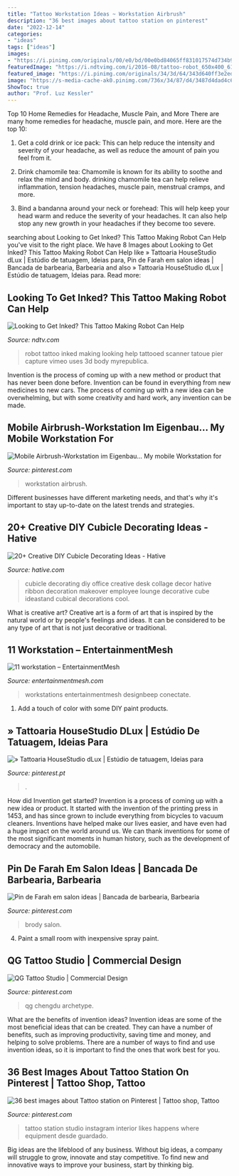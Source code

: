 ```yaml
---
title: "Tattoo Workstation Ideas ~ Workstation Airbrush"
description: "36 best images about tattoo station on pinterest"
date: "2022-12-14"
categories:
- "ideas"
tags: ["ideas"]
images:
- "https://i.pinimg.com/originals/00/e0/bd/00e0bd84065ff831017574d734b948ab.jpg"
featuredImage: "https://i.ndtvimg.com/i/2016-08/tattoo-robot_650x400_61470661566.jpg"
featured_image: "https://i.pinimg.com/originals/34/3d/64/343d640ff3e2edf5e504bc51bf313f13.jpg"
image: "https://s-media-cache-ak0.pinimg.com/736x/34/87/d4/3487d4dad4c61ad3025b365d503ca9f8.jpg"
ShowToc: true
author: "Prof. Luz Kessler"
---
```



Top 10 Home Remedies for Headache, Muscle Pain, and More
There are many home remedies for headache, muscle pain, and more. Here are the top 10:
1. Get a cold drink or ice pack: This can help reduce the intensity and severity of your headache, as well as reduce the amount of pain you feel from it.

2. Drink chamomile tea: Chamomile is known for its ability to soothe and relax the mind and body. drinking chamomile tea can help relieve inflammation, tension headaches, muscle pain, menstrual cramps, and more.

3. Bind a bandanna around your neck or forehead: This will help keep your head warm and reduce the severity of your headaches. It can also help stop any new growth in your headaches if they become too severe.


	

		
searching about Looking to Get Inked? This Tattoo Making Robot Can Help you've visit to the right place. We have 8 Images about Looking to Get Inked? This Tattoo Making Robot Can Help like » Tattoaria HouseStudio dLux | Estúdio de tatuagem, Ideias para, Pin de Farah em salon ideas | Bancada de barbearia, Barbearia and also » Tattoaria HouseStudio dLux | Estúdio de tatuagem, Ideias para. Read more:
		
    
## Looking To Get Inked? This Tattoo Making Robot Can Help

<img loading=lazy src="https://i.ndtvimg.com/i/2016-08/tattoo-robot_650x400_61470661566.jpg" onerror="this.onerror=null;this.src='https://tse1.mm.bing.net/th?id=OIP.Ud86gJscVR9OOOOUCnRMWgHaEj&amp;pid=15.1';" alt="Looking to Get Inked? This Tattoo Making Robot Can Help">

_Source: ndtv.com_

>robot tattoo inked making looking help tattooed scanner tatoue pier capture vimeo uses 3d body myrepublica. 

	

Invention is the process of coming up with a new method or product that has never been done before. Invention can be found in everything from new medicines to new cars. The process of coming up with a new idea can be overwhelming, but with some creativity and hard work, any invention can be made.

    
## Mobile Airbrush-Workstation Im Eigenbau... My Mobile Workstation For

<img loading=lazy src="https://s-media-cache-ak0.pinimg.com/600x315/46/ac/a9/46aca9004253e23a25655713d2892630.jpg" onerror="this.onerror=null;this.src='https://tse2.mm.bing.net/th?id=OIP.HyAUrzoJReEGhcFhd0YHQQHaD4&amp;pid=15.1';" alt="Mobile Airbrush-Workstation im Eigenbau... My mobile Workstation for">

_Source: pinterest.com_

>workstation airbrush. 

	

Different businesses have different marketing needs, and that's why it's important to stay up-to-date on the latest trends and strategies.

    
## 20+ Creative DIY Cubicle Decorating Ideas - Hative

<img loading=lazy src="https://hative.com/wp-content/uploads/2014/06/cubicle-decorating-ideas/1-cubicle-decorating-ideas.jpg" onerror="this.onerror=null;this.src='https://tse3.mm.bing.net/th?id=OIP.OtpHt954KraNY7WbRME4bwHaFh&amp;pid=15.1';" alt="20+ Creative DIY Cubicle Decorating Ideas - Hative">

_Source: hative.com_

>cubicle decorating diy office creative desk collage decor hative ribbon decoration makeover employee lounge decorative cube ideastand cubical decorations cool. 

	

What is creative art?
Creative art is a form of art that is inspired by the natural world or by people's feelings and ideas. It can be considered to be any type of art that is not just decorative or traditional.

    
## 11 Workstation – EntertainmentMesh

<img loading=lazy src="https://www.entertainmentmesh.com/wp-content/uploads/2012/06/11-workstation.jpg" onerror="this.onerror=null;this.src='https://tse4.mm.bing.net/th?id=OIP.QHK1GrIWYtirCQC19zJ55AHaE8&amp;pid=15.1';" alt="11 workstation – EntertainmentMesh">

_Source: entertainmentmesh.com_

>workstations entertainmentmesh designbeep conectate. 

	

1. Add a touch of color with some DIY paint products.

    
## » Tattoaria HouseStudio DLux | Estúdio De Tatuagem, Ideias Para

<img loading=lazy src="https://i.pinimg.com/originals/21/b9/0b/21b90b73e12bcd5b5e557ba11b46aef0.jpg" onerror="this.onerror=null;this.src='https://tse4.mm.bing.net/th?id=OIP.vwIBi628u09mDN1M07sNjQHaE8&amp;pid=15.1';" alt="» Tattoaria HouseStudio dLux | Estúdio de tatuagem, Ideias para">

_Source: pinterest.pt_

>. 

	

How did Invention get started?
Invention is a process of coming up with a new idea or product. It started with the invention of the printing press in 1453, and has since grown to include everything from bicycles to vacuum cleaners. Inventions have helped make our lives easier, and have even had a huge impact on the world around us. We can thank inventions for some of the most significant moments in human history, such as the development of democracy and the automobile.

    
## Pin De Farah Em Salon Ideas | Bancada De Barbearia, Barbearia

<img loading=lazy src="https://i.pinimg.com/originals/34/3d/64/343d640ff3e2edf5e504bc51bf313f13.jpg" onerror="this.onerror=null;this.src='https://tse2.mm.bing.net/th?id=OIP.QPz5smCoIlpza6rWBI60pgHaIz&amp;pid=15.1';" alt="Pin de Farah em salon ideas | Bancada de barbearia, Barbearia">

_Source: pinterest.com_

>brody salon. 

	

4. Paint a small room with inexpensive spray paint.

    
## QG Tattoo Studio | Commercial Design

<img loading=lazy src="https://i.pinimg.com/originals/00/e0/bd/00e0bd84065ff831017574d734b948ab.jpg" onerror="this.onerror=null;this.src='https://tse3.mm.bing.net/th?id=OIP.aUP3M2XzoqCh9lB6NWIEOgHaE9&amp;pid=15.1';" alt="QG Tattoo Studio | Commercial Design">

_Source: pinterest.com_

>qg chengdu archetype. 

	

What are the benefits of invention ideas?
Invention ideas are some of the most beneficial ideas that can be created. They can have a number of benefits, such as improving productivity, saving time and money, and helping to solve problems. There are a number of ways to find and use invention ideas, so it is important to find the ones that work best for you.

    
## 36 Best Images About Tattoo Station On Pinterest | Tattoo Shop, Tattoo

<img loading=lazy src="https://s-media-cache-ak0.pinimg.com/736x/34/87/d4/3487d4dad4c61ad3025b365d503ca9f8.jpg" onerror="this.onerror=null;this.src='https://tse3.mm.bing.net/th?id=OIP.cN5CYtHiwz1wKOPnOaeIIwHaHa&amp;pid=15.1';" alt="36 best images about Tattoo station on Pinterest | Tattoo shop, Tattoo">

_Source: pinterest.com_

>tattoo station studio instagram interior likes happens where equipment desde guardado. 

	

Big ideas are the lifeblood of any business. Without big ideas, a company will struggle to grow, innovate and stay competitive. To find new and innovative ways to improve your business, start by thinking big.

